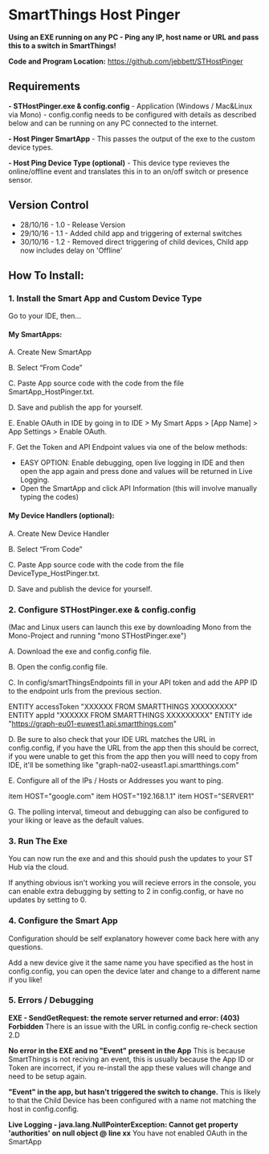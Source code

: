 # SmartThings Host Pinger

**Using an EXE running on any PC - Ping any IP, host name or URL and pass this to a switch in SmartThings!**

**Code and Program Location:**
https://github.com/jebbett/STHostPinger

## Requirements

**- STHostPinger.exe & config.config** - Application (Windows / Mac&Linux via Mono) - config.config needs to be configured with details as described below and can be running on any PC connected to the internet.

**- Host Pinger SmartApp** - This passes the output of the exe to the custom device types.

**- Host Ping Device Type (optional)** - This device type revieves the online/offline event and translates this in to an on/off switch or presence sensor.

## Version Control

 * 28/10/16 - 1.0 - Release Version
 * 29/10/16 - 1.1 - Added child app and triggering of external switches
 * 30/10/16 - 1.2 - Removed direct triggering of child devices, Child app now includes delay on 'Offline'

## How To Install:

### 1. Install the Smart App and Custom Device Type

Go to your IDE, then...

#### My SmartApps:

A. Create New SmartApp

B. Select “From Code”

C. Paste App source code with the code from the file SmartApp_HostPinger.txt.

D. Save and publish the app for yourself.

E. Enable OAuth in IDE by going in to IDE > My Smart Apps > [App Name] > App Settings > Enable OAuth.

F. Get the Token and API Endpoint values via one of the below methods:

* EASY OPTION: Enable debugging, open live logging in IDE and then open the app again and press done and values will be returned in Live Logging.
* Open the SmartApp and click API Information (this will involve manually typing the codes)

#### My Device Handlers (optional):

A. Create New Device Handler

B. Select “From Code”

C. Paste App source code with the code from the file DeviceType_HostPinger.txt.

D. Save and publish the device for yourself.


### 2. Configure STHostPinger.exe & config.config

(Mac and Linux users can launch this exe by downloading Mono from the Mono-Project and running "mono STHostPinger.exe")

A. Download the exe and config.config file. 

B. Open the config.config file.

C. In config/smartThingsEndpoints fill in your API token and add the APP ID to the endpoint urls from the previous section.

ENTITY accessToken "XXXXXX FROM SMARTTHINGS XXXXXXXXX"
ENTITY appId "XXXXXX FROM SMARTTHINGS XXXXXXXXX"
ENTITY ide "https://graph-eu01-euwest1.api.smartthings.com"

D. Be sure to also check that your IDE URL matches the URL in config.config, if you have the URL from the app then this should be correct, if you were unable to get this from the app then you willl need to copy from IDE, it'll be something like "graph-na02-useast1.api.smartthings.com"

E. Configure all of the IPs / Hosts or Addresses you want to ping.

item HOST="google.com"
item HOST="192.168.1.1"
item HOST="SERVER1"

G. The polling interval, timeout and debugging can also be configured to your liking or leave as the default values.

### 3. Run The Exe

You can now run the exe and and this should push the updates to your ST Hub via the cloud.

If anything obvious isn't working you will recieve errors in the console, you can enable extra debugging by setting to 2 in config.config, or have no updates by setting to 0. 


### 4. Configure the Smart App

Configuration should be self explanatory however come back here with any questions.

Add a new device give it the same name you have specified as the host in config.config, you can open the device later and change to a different name if you like!


### 5. Errors / Debugging

**EXE - SendGetRequest: the remote server returned and error: (403) Forbidden**
There is an issue with the URL in config.config re-check section 2.D

**No error in the EXE and no "Event" present in the App**
This is because SmartThings is not reciving an event, this is usually because the App ID or Token are incorrect, if you re-install the app these values will change and need to be setup again.

**"Event" in the app, but hasn't triggered the switch to change.**
This is likely to that the Child Device has been configured with a name not matching the host in config.config.

**Live Logging - java.lang.NullPointerException: Cannot get property 'authorities' on null object @ line xx**
You have not enabled OAuth in the SmartApp